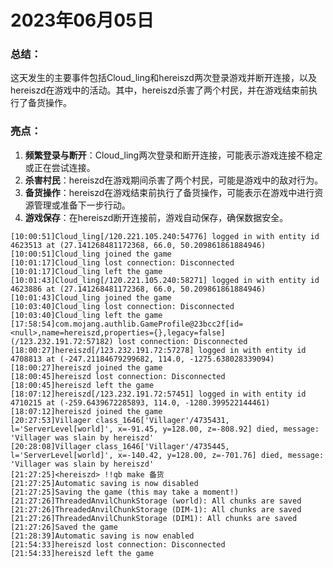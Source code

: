 # 2023年06月05日
### 总结：
这天发生的主要事件包括Cloud_ling和hereiszd两次登录游戏并断开连接，以及hereiszd在游戏中的活动。其中，hereiszd杀害了两个村民，并在游戏结束前执行了备货操作。

### 亮点：
1. **频繁登录与断开**：Cloud_ling两次登录和断开连接，可能表示游戏连接不稳定或正在尝试连接。
2. **杀害村民**：hereiszd在游戏期间杀害了两个村民，可能是游戏中的敌对行为。
3. **备货操作**：hereiszd在游戏结束前执行了备货操作，可能表示在游戏中进行资源管理或准备下一步行动。
4. **游戏保存**：在hereiszd断开连接前，游戏自动保存，确保数据安全。
```
[10:00:51]Cloud_ling[/120.221.105.240:54776] logged in with entity id 4623513 at (27.141268481172368, 66.0, 50.209861861884946)
[10:00:51]Cloud_ling joined the game
[10:01:17]Cloud_ling lost connection: Disconnected
[10:01:17]Cloud_ling left the game
[10:01:43]Cloud_ling[/120.221.105.240:58271] logged in with entity id 4623886 at (27.141268481172368, 66.0, 50.209861861884946)
[10:01:43]Cloud_ling joined the game
[10:03:40]Cloud_ling lost connection: Disconnected
[10:03:40]Cloud_ling left the game
[17:58:54]com.mojang.authlib.GameProfile@23bcc2f[id=<null>,name=hereiszd,properties={},legacy=false] (/123.232.191.72:57182) lost connection: Disconnected
[18:00:27]hereiszd[/123.232.191.72:57278] logged in with entity id 4708813 at (-247.21184679299682, 114.0, -1275.638028339094)
[18:00:27]hereiszd joined the game
[18:00:45]hereiszd lost connection: Disconnected
[18:00:45]hereiszd left the game
[18:07:12]hereiszd[/123.232.191.72:57451] logged in with entity id 4710215 at (-259.6439672285893, 114.0, -1280.399522144461)
[18:07:12]hereiszd joined the game
[20:27:53]Villager class_1646['Villager'/4735431, l='ServerLevel[world]', x=-91.45, y=128.00, z=-808.92] died, message: 'Villager was slain by hereiszd'
[20:28:08]Villager class_1646['Villager'/4735445, l='ServerLevel[world]', x=-140.42, y=128.00, z=-701.76] died, message: 'Villager was slain by hereiszd'
[21:27:25]<hereiszd> !!qb make 备货
[21:27:25]Automatic saving is now disabled
[21:27:25]Saving the game (this may take a moment!)
[21:27:26]ThreadedAnvilChunkStorage (world): All chunks are saved
[21:27:26]ThreadedAnvilChunkStorage (DIM-1): All chunks are saved
[21:27:26]ThreadedAnvilChunkStorage (DIM1): All chunks are saved
[21:27:26]Saved the game
[21:28:39]Automatic saving is now enabled
[21:54:33]hereiszd lost connection: Disconnected
[21:54:33]hereiszd left the game
```

